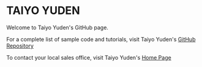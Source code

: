 # TAIYO YUDEN
Welcome to Taiyo Yuden's GitHub page.

For a complete list of sample code and tutorials, visit Taiyo Yuden's [GitHub Repository](https://github.com/TaiyoYudenUSA)

To contact your local sales office, visit Taiyo Yuden's [Home Page](http://www.ty-top.com/)
